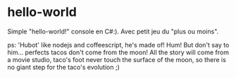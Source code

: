 # hello-world

Simple "hello-world!" console en C#:).
Avec petit jeu du "plus ou moins".

ps: 'Hubot' like nodejs and coffeescript, he's made of! Hum! But don't say to him... perfects tacos don't come from the moon! All the story will come from a movie studio, taco's foot never touch the surface of the moon, so there is no giant step for the taco's evolution ;)
